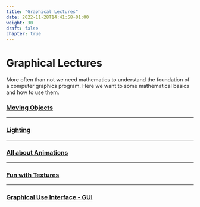 ```yaml
---
title: "Graphical Lectures"
date: 2022-11-28T14:41:58+01:00
weight: 30
draft: false
chapter: true
---
```


# Graphical Lectures

More often than not we need mathematics to understand the foundation of a computer graphics program. Here we want to some mathematical basics and how to use them.

### [Moving Objects](/graphics_lectures/moving_objects/)

----

### [Lighting](/graphics_lectures/lighting/)

----

### [All about Animations](/graphics_lectures/animations/)

----

### [Fun with Textures](/graphics_lectures/fun_with_textures/)

----

### [Graphical Use Interface - GUI](/graphics_lectures/graphical_user_interface/)



